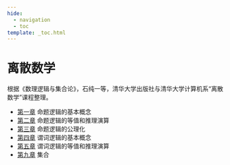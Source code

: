 ```yaml
---
hide:
  - navigation
  - toc
template: _toc.html
---
```


# 离散数学

根据《数理逻辑与集合论》，石纯一等，清华大学出版社与清华大学计算机系“离散数学”课程整理。

* [第一章](chapter-1.md) 命题逻辑的基本概念
* [第二章](chapter-2.md) 命题逻辑的等值和推理演算
* [第三章](chapter-3.md) 命题逻辑的公理化
* [第四章](chapter-4.md) 谓词逻辑的基本概念
* [第五章](chapter-5.md) 谓词逻辑的等值和推理演算
* [第九章](chapter-9.md) 集合
